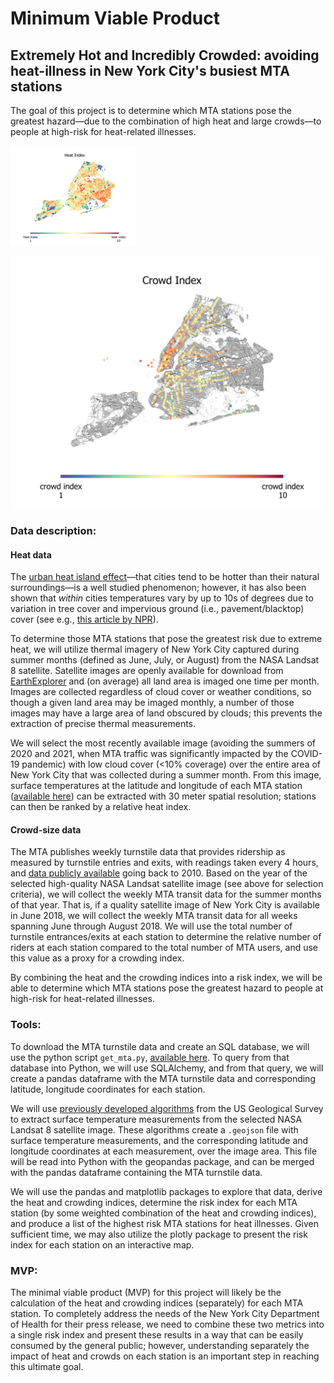 # Minimum Viable Product
## Extremely Hot and Incredibly Crowded: avoiding heat-illness in New York City's busiest MTA stations

The goal of this project is to determine which MTA stations pose the greatest hazard&mdash;due to the combination of high heat and large crowds&mdash;to people at high-risk for heat-related illnesses.

<img src="https://github.com/hmlewis-astro/mta_analysis/blob/main/heat_data/data/output/analysis_out/final/plots/new-york-heat-index.png" width="200" />


![crowd index map](https://github.com/hmlewis-astro/mta_analysis/blob/main/heat_data/data/output/analysis_out/final/plots/new-york-crowd-index.png)

### Data description:

#### Heat data
The [urban heat island effect](https://scied.ucar.edu/learning-zone/climate-change-impacts/urban-heat-islands)&mdash;that cities tend to be hotter than their natural surroundings&mdash;is a well studied phenomenon; however, it has also been shown that *within* cities temperatures vary by up to 10s of degrees due to variation in tree cover and impervious ground (i.e., pavement/blacktop) cover (see e.g., [this article by NPR](https://www.npr.org/2019/09/03/754044732/as-rising-heat-bakes-u-s-cities-the-poor-often-feel-it-most)).

To determine those MTA stations that pose the greatest risk due to extreme heat, we will utilize thermal imagery of New York City captured during summer months (defined as June, July, or August) from the NASA Landsat 8 satellite. Satellite images are openly available for download from [EarthExplorer](https://earthexplorer.usgs.gov/) and (on average) all land area is imaged one time per month. Images are collected regardless of cloud cover or weather conditions, so though a given land area may be imaged monthly, a number of those images may have a large area of land obscured by clouds; this prevents the extraction of precise thermal measurements.

We will select the most recently available image (avoiding the summers of 2020 and 2021, when MTA traffic was significantly impacted by the COVID-19 pandemic) with low cloud cover (<10% coverage) over the entire area of New York City that was collected during a summer month. From this image, surface temperatures at the latitude and longitude of each MTA station ([available here](http://web.mta.info/developers/developer-data-terms.html#data)) can be extracted with 30 meter spatial resolution; stations can then be ranked by a relative heat index.

#### Crowd-size data
The MTA publishes weekly turnstile data that provides ridership as measured by turnstile entries and exits, with readings taken every 4 hours, and [data publicly available](http://web.mta.info/developers/turnstile.html) going back to 2010. Based on the year of the selected high-quality NASA Landsat satellite image (see above for selection criteria), we will collect the weekly MTA transit data for the summer months of that year. That is, if a quality satellite image of New York City is available in June 2018, we will collect the weekly MTA transit data for all weeks spanning June through August 2018. We will use the total number of turnstile entrances/exits at each station to determine the relative number of riders at each station compared to the total number of MTA users, and use this value as a proxy for a crowding index.
<!--This calculation will assume that all stations are the same size (i.e., area in square feet), which may be a flawed assumption.-->

By combining the heat and the crowding indices into a risk index, we will be able to determine which MTA stations pose the greatest hazard to people at high-risk for heat-related illnesses.

### Tools:

To download the MTA turnstile data and create an SQL database, we will use the python script `get_mta.py`, [available here](get_mta.py). To query from that database into Python, we will use SQLAlchemy, and from that query, we will create a pandas dataframe with the MTA turnstile data  and corresponding latitude, longitude coordinates for each station.

We will use [previously developed algorithms](https://www.usgs.gov/core-science-systems/nli/landsat/landsat-collection-2-surface-temperature) from the US Geological Survey to extract surface temperature measurements from the selected NASA Landsat 8 satellite image. These algorithms create a `.geojson` file with surface temperature measurements, and the corresponding latitude and longitude coordinates at each measurement, over the image area. This file will be read into Python with the geopandas package, and can be merged with the pandas dataframe containing the MTA turnstile data.

We will use the pandas and matplotlib packages to explore that data, derive the heat and crowding indices, determine the risk index for each MTA station (by some weighted combination of the heat and crowding indices), and produce a list of the highest risk MTA stations for heat illnesses. Given sufficient time, we may also utilize the plotly package to present the risk index for each station on an interactive map.


### MVP:

The minimal viable product (MVP) for this project will likely be the calculation of the heat and crowding indices (separately) for each MTA station. To completely address the needs of the New York City Department of Health for their press release, we need to combine these two metrics into a single risk index and present these results in a way that can be easily consumed by the general public; however, understanding separately the impact of heat and crowds on each station is an important step in reaching this ultimate goal.
